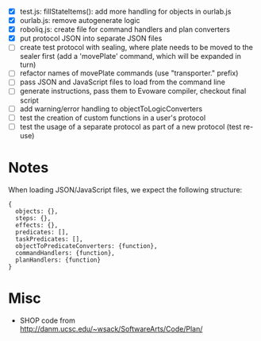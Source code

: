 - [x] test.js: fillStateItems(): add more handling for objects in ourlab.js
- [x] ourlab.js: remove autogenerate logic
- [x] roboliq.js: create file for command handlers and plan converters
- [x] put protocol JSON into separate JSON files
- [ ] create test protocol with sealing, where plate needs to be moved to the sealer first (add a 'movePlate' command, which will be expanded in turn)
- [ ] refactor names of movePlate commands (use "transporter." prefix)
- [ ] pass JSON and JavaScript files to load from the command line
- [ ] generate instructions, pass them to Evoware compiler, checkout final script
- [ ] add warning/error handling to objectToLogicConverters
- [ ] test the creation of custom functions in a user's protocol
- [ ] test the usage of a separate protocol as part of a new protocol (test re-use)

# Notes

When loading JSON/JavaScript files, we expect the following structure:

    {
      objects: {},
      steps: {},
      effects: {},
      predicates: [],
      taskPredicates: [],
      objectToPredicateConverters: {function},
      commandHandlers: {function},
      planHandlers: {function}
    }

# Misc

- SHOP code from http://danm.ucsc.edu/~wsack/SoftwareArts/Code/Plan/
